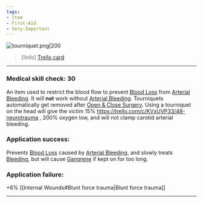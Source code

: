 ```yaml
---
tags:
- Item
- First-Aid
- Very-Important
---
```


![tourniquet.png\|200](/Items/Tourniquet%20-%20Attachments/6718845db30472d958dd7c62.png)

> [!info] [Trello card](https://trello.com/c/Z5y3el1i/94-tourniquet)

---

### Medical skill check: 30

An item used to restrict the blood flow to prevent [Blood Loss](../Blood/Blood%20Loss.md) from [Arterial Bleeding](../Extremities/Arterial%20Bleeding.md). It will **not** work without [Arterial Bleeding](../Extremities/Arterial%20Bleeding.md). Tourniquets automatically get removed after [Open & Close Surgery](../Procedures/Open%20&%20Close%20Surgery.md). Using a tourniquet on the head will give the victim 15% https://trello.com/c/KVxUVP33/48-neurotrauma , 200% oxygen low, and will not clamp carotid arterial bleeding.

### Application success:

Prevents [Blood Loss](../Blood/Blood%20Loss.md) caused by [Arterial Bleeding](../Extremities/Arterial%20Bleeding.md), and slowly treats [Bleeding](../Any%20bodypart/Bleeding.md), but will cause [Gangrene](../Extremities/Gangrene.md) if kept on for too long.

### Application failure:

\+6% [[Internal Wounds#Blunt force trauma|Blunt force trauma]]

---

